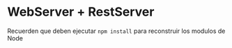 # WebServer + RestServer


Recuerden que deben ejecutar ```npm install``` para reconstruir los modulos de Node